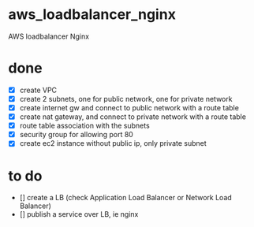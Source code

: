 # aws_loadbalancer_nginx
AWS loadbalancer Nginx


# done
- [x] create VPC
- [x] create 2 subnets, one for public network, one for private network
- [x] create internet gw and connect to public network with a route table
- [x] create nat gateway, and connect to private network with a route table
- [x] route table association with the subnets 
- [x] security group for allowing port 80
- [x] create ec2 instance without public ip, only private subnet

# to do
- [] create a LB (check Application Load Balancer or Network Load Balancer)
- [] publish a service over LB, ie nginx


